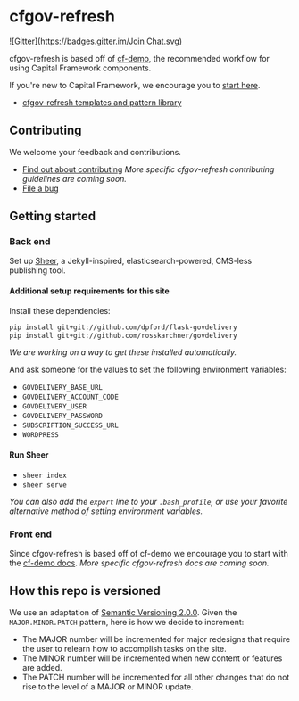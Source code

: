 # cfgov-refresh
[![Gitter](https://badges.gitter.im/Join Chat.svg)](https://gitter.im/cfpb/cfgov-refresh?utm_source=badge&utm_medium=badge&utm_campaign=pr-badge&utm_content=badge)

cfgov-refresh is based off of [cf-demo](https://github.com/cfpb/cf-demo),
the recommended workflow for using Capital Framework components.

If you're new to Capital Framework, we encourage you to
[start here](http://cfpb.github.io/capital-framework/).

- [cfgov-refresh templates and pattern library](http://cfpb.github.io/cfgov-refresh/)


## Contributing

We welcome your feedback and contributions.

- [Find out about contributing](http://cfpb.github.io/capital-framework/contributing/)
  _More specific cfgov-refresh contributing guidelines are coming soon._
- [File a bug](https://github.com/cfpb/cfgov-refresh/issues/new?body=%23%23%20URL%0D%0D%0D%23%23%20Actual%20Behavior%0D%0D%0D%23%23%20Expected%20Behavior%0D%0D%0D%23%23%20Steps%20to%20Reproduce%0D%0D%0D%23%23%20Screenshot&labels=bug)


## Getting started

### Back end

Set up [Sheer](https://github.com/cfpb/sheer),
a Jekyll-inspired, elasticsearch-powered, CMS-less publishing tool.

#### Additional setup requirements for this site

Install these dependencies:

```sh
pip install git+git://github.com/dpford/flask-govdelivery
pip install git+git://github.com/rosskarchner/govdelivery
```

_We are working on a way to get these installed automatically._

And ask someone for the values to set the following environment variables:

- `GOVDELIVERY_BASE_URL`
- `GOVDELIVERY_ACCOUNT_CODE`
- `GOVDELIVERY_USER`
- `GOVDELIVERY_PASSWORD`
- `SUBSCRIPTION_SUCCESS_URL`
- `WORDPRESS`

#### Run Sheer

  - `sheer index`
  - `sheer serve`

_You can also add the `export` line to your `.bash_profile`,
or use your favorite alternative method of setting environment variables._

### Front end

Since cfgov-refresh is based off of cf-demo we encourage you to start with the
[cf-demo docs](http://cfpb.github.io/capital-framework/cf-demo/).
_More specific cfgov-refresh docs are coming soon._


## How this repo is versioned

We use an adaptation of [Semantic Versioning 2.0.0](http://semver.org).
Given the `MAJOR.MINOR.PATCH` pattern, here is how we decide to increment:

- The MAJOR number will be incremented for major redesigns that require the user
  to relearn how to accomplish tasks on the site.
- The MINOR number will be incremented when new content or features are added.
- The PATCH number will be incremented for all other changes that do not rise
  to the level of a MAJOR or MINOR update.
